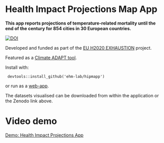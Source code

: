 # Health Impact Projections Map App

**This app reports projections of temperature-related mortality until the end of the century for 854 cities in 30 European countries.**

[![DOI](https://zenodo.org/badge/742552198.svg)](https://zenodo.org/doi/10.5281/zenodo.10998153)

Developed and funded as part of the [EU H2020 EXHAUSTION](https://www.exhaustion.eu/) project. 

Featured as a [Climate ADAPT tool](https://climate-adapt.eea.europa.eu/en/metadata/tools/exhaustion-health-impact-projections-tool).

Install with:
 
```
 devtools::install_github('ehm-lab/hipmapp')
```
or run as a [web-app](https://ehm-lab.shinyapps.io/hipmapp/).

The datasets visualised can be downloaded from within the application or the Zenodo link above.

# Video demo

[Demo: Health Impact Projections App](https://player.vimeo.com/video/902720172)

